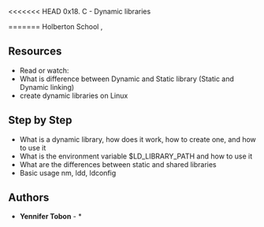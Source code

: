 
<<<<<<< HEAD
0x18. C - Dynamic libraries

=======
Holberton School , 

## Resources
* Read or watch:
* What is difference between Dynamic and Static library (Static and Dynamic linking)
* create dynamic libraries on Linux

## Step by Step

* What is a dynamic library, how does it work, how to create one, and how to use it
* What is the environment variable $LD_LIBRARY_PATH and how to use it
* What are the differences between static and shared libraries
* Basic usage nm, ldd, ldconfig

## Authors

* **Yennifer Tobon** - *
